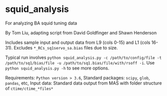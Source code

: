 # squid_analysis

For analyzing BA squid tuning data

By Tom Liu, adapting script from David Goldfinger and Shawn Henderson

Includes sample input and output data from L9 (cols 0-15) and L1 (cols 16-31). Excludes `*_RCs_sq1servo_sa.bias` files due to size.

Typical run involves `python squid_analysis.py -c /path/to/config/file -t /path/to/sq1/bias/file -u /path/to/sq1.bias/file/with/rsoff -i`. Use `python squid_analysis.py -h` to see more options.

Requirements: `Python version > 3.6`, 
Standard packages: `scipy`, `glob`, `pandas`, etc,
Input data: Standard data output from MAS with folder structure of `ctime/ctime_*files*`

